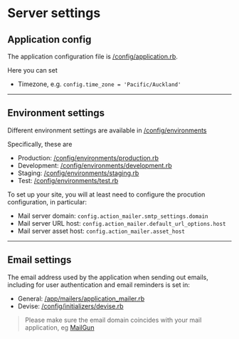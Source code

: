# Server settings

## Application config

The application configuration file is
[/config/application.rb](https://github.com/impactoss/impactoss-server/blob/master/config/application.rb).

Here you can set
- Timezone, e.g. `config.time_zone = 'Pacific/Auckland'`

---

## Environment settings

Different environment settings are available in
[/config/environments](https://github.com/impactoss/impactoss-server/blob/master/config/environments)

Specifically, these are
- Production: [/config/environments/production.rb](https://github.com/impactoss/impactoss-server/blob/master/config/environments/production.rb)
- Development: [/config/environments/development.rb](https://github.com/impactoss/impactoss-server/blob/master/config/environments/development.rb)
- Staging: [/config/environments/staging.rb](https://github.com/impactoss/impactoss-server/blob/master/config/environments/staging.rb)
- Test: [/config/environments/test.rb](https://github.com/impactoss/impactoss-server/blob/master/config/environments/test.rb)

To set up your site, you will at least need to configure the procution configuration, in particular:
- Mail server domain: `config.action_mailer.smtp_settings.domain`
- Mail server URL host: `config.action_mailer.default_url_options.host`
- Mail server asset host: `config.action_mailer.asset_host`

---

## Email settings

The email address used by the application when sending out emails, including for user authentication and email reminders is set in:
- General: [/app/mailers/application_mailer.rb](https://github.com/impactoss/impactoss-server/blob/master/app/mailers/application_mailer.rb)
- Devise: [/config/initializers/devise.rb](https://github.com/impactoss/impactoss-server/blob/master/config/initializers/devise.rb)

> Please make sure the email domain coincides with your mail application, eg [MailGun](server-installation/mailgun.md)